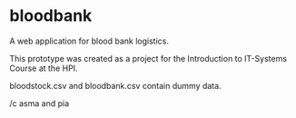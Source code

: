 # bloodbank
A web application for blood bank logistics.

This prototype was created as a project for the Introduction to IT-Systems Course at the HPI.

bloodstock.csv and bloodbank.csv contain dummy data.

/c asma and pia
